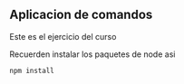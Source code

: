 ## Aplicacion de comandos

Este es el ejercicio del curso

Recuerden instalar los paquetes de node asi

```
npm install

```